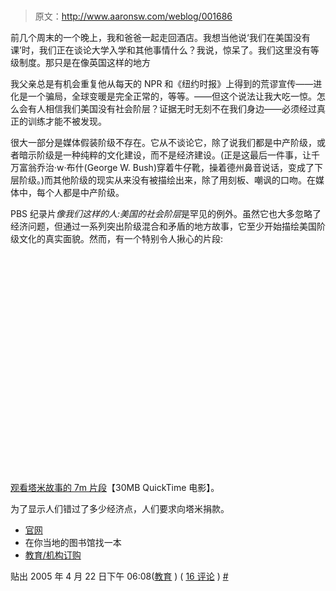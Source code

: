 # 

> 原文：<http://www.aaronsw.com/weblog/001686>

前几个周末的一个晚上，我和爸爸一起走回酒店。我想当他说‘我们在美国没有课’时，我们正在谈论大学入学和其他事情什么？我说，惊呆了。我们这里没有等级制度。那只是在像英国这样的地方

我父亲总是有机会重复他从每天的 NPR 和《纽约时报》上得到的荒谬宣传——进化是一个骗局，全球变暖是完全正常的，等等。——但这个说法让我大吃一惊。怎么会有人相信我们美国没有社会阶层？证据无时无刻不在我们身边——必须经过真正的训练才能不被发现。

很大一部分是媒体假装阶级不存在。它从不谈论它，除了说我们都是中产阶级，或者暗示阶级是一种纯粹的文化建设，而不是经济建设。(正是这最后一件事，让千万富翁乔治·w·布什(George W. Bush)穿着牛仔靴，操着德州鼻音说话，变成了下层阶级。)而其他阶级的现实从来没有被描绘出来，除了用刻板、嘲讽的口吻。在媒体中，每个人都是中产阶级。

PBS 纪录片*像我们这样的人:美国的社会阶层*是罕见的例外。虽然它也大多忽略了经济问题，但通过一系列突出阶级混合和矛盾的地方故事，它至少开始描绘美国阶级文化的真实面貌。然而，有一个特别令人揪心的片段:

<object width="425" height="350"><param name="movie" value="http://www.youtube.com/v/Q8VXrHeLqBA"><param name="wmode" value="transparent"><embed src="http://www.youtube.com/v/Q8VXrHeLqBA" type="application/x-shockwave-flash" wmode="transparent" width="425" height="350"></object>

[观看塔米故事的 7m 片段](http://www.aaronsw.com.nyud.net:8090/weblog/static/tammy2.mov)【30MB QuickTime 电影】。

为了显示人们错过了多少经济点，人们要求向塔米捐款。

*   [官网](http://www.pbs.org/peoplelikeus/)
*   在你当地的图书馆找一本
*   [教育/机构订购](http://www.pbs.org/peoplelikeus/about/order.html)

贴出 2005 年 4 月 22 日下午 06:08([教育](cat_education) ) ( [16 评论](#comments) ) [#](001686)

